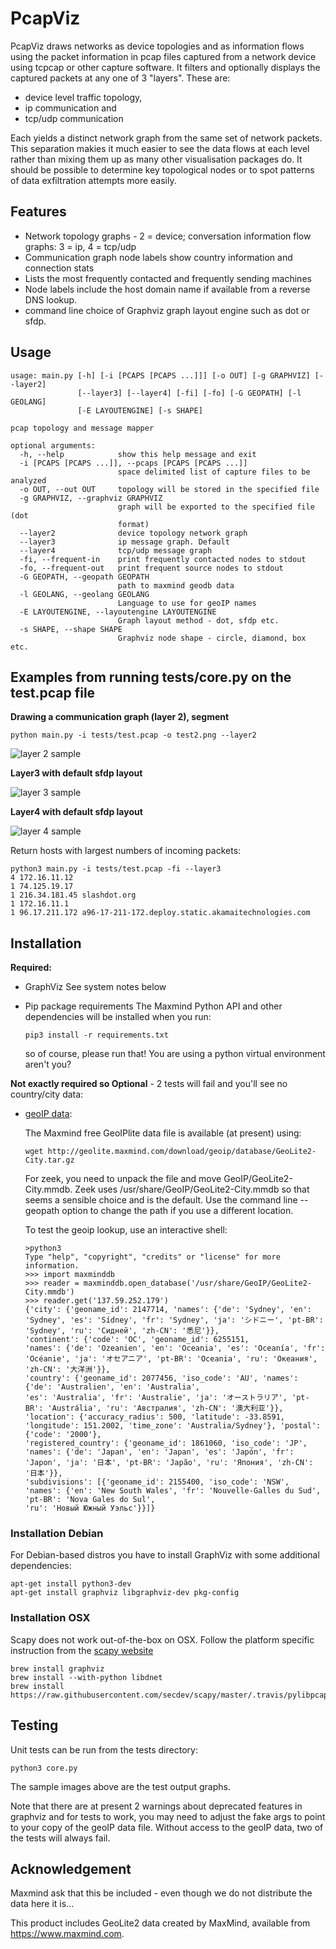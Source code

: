 # PcapViz
PcapViz draws networks as device topologies and as information flows using the packet information in pcap files captured from a network
device using tcpcap or other capture software. It filters and optionally displays the captured packets at any one of 3 "layers". These are:

 - device level traffic topology, 
 - ip communication and 
 - tcp/udp communication 

Each yields a distinct network graph from the same set of network packets. This separation makies it much easier to see the data flows at each level rather than mixing them up 
as many other visualisation packages do. It should be possible to determine key topological nodes or to spot patterns of data exfiltration attempts more easily.


## Features
- Network topology graphs - 2 = device; conversation information flow graphs: 3 = ip, 4 = tcp/udp
- Communication graph node labels show country information and connection stats
- Lists the most frequently contacted and frequently sending machines
- Node labels include the host domain name if available from a reverse DNS lookup. 
- command line choice of Graphviz graph layout engine such as dot or sfdp.


## Usage

```
usage: main.py [-h] [-i [PCAPS [PCAPS ...]]] [-o OUT] [-g GRAPHVIZ] [--layer2]
               [--layer3] [--layer4] [-fi] [-fo] [-G GEOPATH] [-l GEOLANG]
               [-E LAYOUTENGINE] [-s SHAPE]

pcap topology and message mapper

optional arguments:
  -h, --help            show this help message and exit
  -i [PCAPS [PCAPS ...]], --pcaps [PCAPS [PCAPS ...]]
                        space delimited list of capture files to be analyzed
  -o OUT, --out OUT     topology will be stored in the specified file
  -g GRAPHVIZ, --graphviz GRAPHVIZ
                        graph will be exported to the specified file (dot
                        format)
  --layer2              device topology network graph
  --layer3              ip message graph. Default
  --layer4              tcp/udp message graph
  -fi, --frequent-in    print frequently contacted nodes to stdout
  -fo, --frequent-out   print frequent source nodes to stdout
  -G GEOPATH, --geopath GEOPATH
                        path to maxmind geodb data
  -l GEOLANG, --geolang GEOLANG
                        Language to use for geoIP names
  -E LAYOUTENGINE, --layoutengine LAYOUTENGINE
                        Graph layout method - dot, sfdp etc.
  -s SHAPE, --shape SHAPE
                        Graphviz node shape - circle, diamond, box etc.
```

## Examples from running tests/core.py on the test.pcap file

**Drawing a communication graph (layer 2), segment**
```
python main.py -i tests/test.pcap -o test2.png --layer2
```

![layer 2 sample](tests/test2.png)

**Layer3 with default sfdp layout**

![layer 3 sample](tests/test3.png)

**Layer4 with default sfdp layout**

![layer 4 sample](tests/test4.png)


Return hosts with largest numbers of incoming packets:

```
python3 main.py -i tests/test.pcap -fi --layer3
4 172.16.11.12
1 74.125.19.17
1 216.34.181.45 slashdot.org
1 172.16.11.1
1 96.17.211.172 a96-17-211-172.deploy.static.akamaitechnologies.com

```

## Installation

**Required:**
 
 * GraphViz
     See system notes below
     
 * Pip package requirements
    The Maxmind Python API and other dependencies will be installed when you run:
	
	```
	pip3 install -r requirements.txt
	```

	so of course, please run that! You are using a python virtual environment aren't you?
	
 
**Not exactly required so Optional** - 2 tests will fail and you'll see no country/city data:

 * [geoIP data](https://dev.maxmind.com/geoip/geoip2/geolite2/):

	
	The Maxmind free GeoIPlite data file is available (at present) using:

	```
	wget http://geolite.maxmind.com/download/geoip/database/GeoLite2-City.tar.gz
	```

	For zeek, you need to unpack the file and move GeoIP/GeoLite2-City.mmdb. Zeek uses
	/usr/share/GeoIP/GeoLite2-City.mmdb so that seems a sensible choice and is the default. 
	Use the command line --geopath option to change the path if you use a different location.

	To test the geoip lookup, use an interactive shell:

	```
	>python3
	Type "help", "copyright", "credits" or "license" for more information.
	>>> import maxminddb
	>>> reader = maxminddb.open_database('/usr/share/GeoIP/GeoLite2-City.mmdb')
	>>> reader.get('137.59.252.179')
	{'city': {'geoname_id': 2147714, 'names': {'de': 'Sydney', 'en': 'Sydney', 'es': 'Sídney', 'fr': 'Sydney', 'ja': 'シドニー', 'pt-BR': 'Sydney', 'ru': 'Сидней', 'zh-CN': '悉尼'}},
	'continent': {'code': 'OC', 'geoname_id': 6255151, 
	'names': {'de': 'Ozeanien', 'en': 'Oceania', 'es': 'Oceanía', 'fr': 'Océanie', 'ja': 'オセアニア', 'pt-BR': 'Oceania', 'ru': 'Океания', 'zh-CN': '大洋洲'}}, 
	'country': {'geoname_id': 2077456, 'iso_code': 'AU', 'names': {'de': 'Australien', 'en': 'Australia',
	'es': 'Australia', 'fr': 'Australie', 'ja': 'オーストラリア', 'pt-BR': 'Austrália', 'ru': 'Австралия', 'zh-CN': '澳大利亚'}},
	'location': {'accuracy_radius': 500, 'latitude': -33.8591, 'longitude': 151.2002, 'time_zone': 'Australia/Sydney'}, 'postal': {'code': '2000'}, 
	'registered_country': {'geoname_id': 1861060, 'iso_code': 'JP', 'names': {'de': 'Japan', 'en': 'Japan', 'es': 'Japón', 'fr': 'Japon', 'ja': '日本', 'pt-BR': 'Japão', 'ru': 'Япония', 'zh-CN': '日本'}}, 
	'subdivisions': [{'geoname_id': 2155400, 'iso_code': 'NSW', 'names': {'en': 'New South Wales', 'fr': 'Nouvelle-Galles du Sud', 'pt-BR': 'Nova Gales do Sul', 
	'ru': 'Новый Южный Уэльс'}}]}
	```

### Installation Debian

For Debian-based distros you have to install GraphViz with some additional dependencies:

```
apt-get install python3-dev
apt-get install graphviz libgraphviz-dev pkg-config
```

### Installation OSX

Scapy does not work out-of-the-box on OSX. Follow the platform specific instruction from the [scapy website](http://scapy.readthedocs.io/en/latest/installation.html#platform-specific-instructions)

```
brew install graphviz
brew install --with-python libdnet
brew install https://raw.githubusercontent.com/secdev/scapy/master/.travis/pylibpcap.rb
```

## Testing

Unit tests can be run from the tests directory:
```
python3 core.py
```
The sample images above are the test output graphs.

Note that there are at present 2 warnings about deprecated features in graphviz and for tests to work, you may need to adjust the fake args to point to your copy of the geoIP data file.
Without access to the geoIP data, two of the tests will always fail.

## Acknowledgement
Maxmind ask that this be included - even though we do not distribute the data here it is...

This product includes GeoLite2 data created by MaxMind, available from
<a href="https://www.maxmind.com">https://www.maxmind.com</a>.
